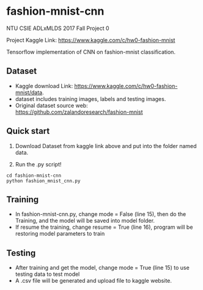 # fashion-mnist-cnn
NTU CSIE ADLxMLDS 2017 Fall Project 0

Project Kaggle Link: https://www.kaggle.com/c/hw0-fashion-mnist

Tensorflow implementation of CNN on fashion-mnist classification.

## Dataset
- Kaggle download Link: https://www.kaggle.com/c/hw0-fashion-mnist/data. 
- dataset includes training images, labels and testing images. 
- Original dataset source web: https://github.com/zalandoresearch/fashion-mnist

## Quick start
1. Download Dataset from kaggle link above and put into the folder named data.

2. Run the .py script!
```
cd fashion-mnist-cnn
python fashion_mnist_cnn.py
```
## Training
- In fashion-mnist-cnn.py, change mode = False (line 15), then do the Training, and the model will be saved into model folder.
- If resume the training, change resume = True (line 16), program will be restoring model parameters to train 

## Testing
- After training and get the model, change mode = True (line 15) to use testing data to test model
- A .csv file will be generated and upload file to kaggle website.

